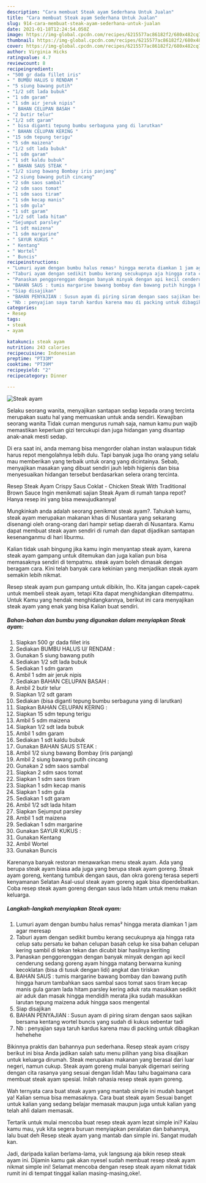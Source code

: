 ```yaml
---
description: "Cara membuat Steak ayam Sederhana Untuk Jualan"
title: "Cara membuat Steak ayam Sederhana Untuk Jualan"
slug: 914-cara-membuat-steak-ayam-sederhana-untuk-jualan
date: 2021-01-18T12:24:54.050Z
image: https://img-global.cpcdn.com/recipes/6215577ac86182f2/680x482cq70/steak-ayam-foto-resep-utama.jpg
thumbnail: https://img-global.cpcdn.com/recipes/6215577ac86182f2/680x482cq70/steak-ayam-foto-resep-utama.jpg
cover: https://img-global.cpcdn.com/recipes/6215577ac86182f2/680x482cq70/steak-ayam-foto-resep-utama.jpg
author: Virginia Hicks
ratingvalue: 4.7
reviewcount: 8
recipeingredient:
- "500 gr dada fillet iris"
- " BUMBU HALUS U RENDAM "
- "5 siung bawang putih"
- "1/2 sdt lada bubuk"
- "1 sdm garam"
- "1 sdm air jeruk nipis"
- " BAHAN CELUPAN BASAH "
- "2 butir telur"
- "1/2 sdt garam"
- " bisa diganti tepung bumbu serbaguna yang di larutkan"
- " BAHAN CELUPAN KERING "
- "15 sdm tepung terigu"
- "5 sdm maizena"
- "1/2 sdt lada bubuk"
- "1 sdm garam"
- "1 sdt kaldu bubuk"
- " BAHAN SAUS STEAK "
- "1/2 siung bawang Bombay iris panjang"
- "2 siung bawang putih cincang"
- "2 sdm saos sambal"
- "2 sdm saos tomat"
- "1 sdm saos tiram"
- "1 sdm kecap manis"
- "1 sdm gula"
- "1 sdt garam"
- "1/2 sdt lada hitam"
- "Sejumput parsley"
- "1 sdt maizena"
- "1 sdm margarine"
- " SAYUR KUKUS "
- " Kentang"
- " Wortel"
- " Buncis"
recipeinstructions:
- "Lumuri ayam dengan bumbu halus remas² hingga merata diamkan 1 jam agar meresap"
- "Taburi ayam dengan sedikit bumbu kerang secukupnya aja hingga rata celup satu persatu ke bahan celupan basah celup ke sisa bahan celupan kering sambil di tekan tekan dan dicubit biar hasilnya keriting"
- "Panaskan penggorenggan dengan banyak minyak dengan api kecil cenderung sedang goreng ayam hingga matang berwarna kuning kecoklatan (bisa di tusuk dengan lidi) angkat dan tiriskan"
- "BAHAN SAUS : tumis margarine bawang bombay dan bawang putih hingga harum tambahkan saos sambal saos tomat saos tiram kecap manis gula garam lada hitam parsley kering aduk rata masukkan sedikit air aduk dan masak hingga mendidih merata jika sudah masukkan larutan tepung maizena aduk hingga saos mengental"
- "Siap disajikan"
- "BAHAN PENYAJIAN : Susun ayam di piring siram dengan saos sajikan bersama kentang wortel buncis yang sudah di kukus sebentar tadi"
- "Nb : penyajian saya taruh kardus karena mau di packing untuk dibagikan hehehehe"
categories:
- Resep
tags:
- steak
- ayam

katakunci: steak ayam 
nutrition: 243 calories
recipecuisine: Indonesian
preptime: "PT33M"
cooktime: "PT39M"
recipeyield: "2"
recipecategory: Dinner

---
```



![Steak ayam](https://img-global.cpcdn.com/recipes/6215577ac86182f2/680x482cq70/steak-ayam-foto-resep-utama.jpg)

Selaku seorang wanita, menyajikan santapan sedap kepada orang tercinta merupakan suatu hal yang memuaskan untuk anda sendiri. Kewajiban seorang  wanita Tidak cuman mengurus rumah saja, namun kamu pun wajib memastikan keperluan gizi tercukupi dan juga hidangan yang disantap anak-anak mesti sedap.

Di era  saat ini, anda memang bisa mengorder olahan instan walaupun tidak harus repot mengolahnya lebih dulu. Tapi banyak juga lho orang yang selalu mau memberikan yang terbaik untuk orang yang dicintainya. Sebab, menyajikan masakan yang dibuat sendiri jauh lebih higienis dan bisa menyesuaikan hidangan tersebut berdasarkan selera orang tercinta. 

Resep Steak Ayam Crispy Saus Coklat - Chicken Steak With Traditional Brown Sauce Ingin menikmati sajian Steak Ayam di rumah tanpa repot? Hanya resep ini yang bisa mewujudkannya!

Mungkinkah anda adalah seorang penikmat steak ayam?. Tahukah kamu, steak ayam merupakan makanan khas di Nusantara yang sekarang disenangi oleh orang-orang dari hampir setiap daerah di Nusantara. Kamu dapat membuat steak ayam sendiri di rumah dan dapat dijadikan santapan kesenanganmu di hari liburmu.

Kalian tidak usah bingung jika kamu ingin menyantap steak ayam, karena steak ayam gampang untuk ditemukan dan juga kalian pun bisa memasaknya sendiri di tempatmu. steak ayam boleh dimasak dengan beragam cara. Kini telah banyak cara kekinian yang menjadikan steak ayam semakin lebih nikmat.

Resep steak ayam pun gampang untuk dibikin, lho. Kita jangan capek-capek untuk membeli steak ayam, tetapi Kita dapat menghidangkan ditempatmu. Untuk Kamu yang hendak menghidangkannya, berikut ini cara menyajikan steak ayam yang enak yang bisa Kalian buat sendiri.

<!--inarticleads1-->

##### Bahan-bahan dan bumbu yang digunakan dalam menyiapkan Steak ayam:

1. Siapkan 500 gr dada fillet iris
1. Sediakan  BUMBU HALUS U/ RENDAM :
1. Gunakan 5 siung bawang putih
1. Sediakan 1/2 sdt lada bubuk
1. Sediakan 1 sdm garam
1. Ambil 1 sdm air jeruk nipis
1. Sediakan  BAHAN CELUPAN BASAH :
1. Ambil 2 butir telur
1. Siapkan 1/2 sdt garam
1. Sediakan  (bisa diganti tepung bumbu serbaguna yang di larutkan)
1. Siapkan  BAHAN CELUPAN KERING :
1. Siapkan 15 sdm tepung terigu
1. Ambil 5 sdm maizena
1. Siapkan 1/2 sdt lada bubuk
1. Ambil 1 sdm garam
1. Sediakan 1 sdt kaldu bubuk
1. Gunakan  BAHAN SAUS STEAK :
1. Ambil 1/2 siung bawang Bombay (iris panjang)
1. Ambil 2 siung bawang putih cincang
1. Gunakan 2 sdm saos sambal
1. Siapkan 2 sdm saos tomat
1. Siapkan 1 sdm saos tiram
1. Siapkan 1 sdm kecap manis
1. Siapkan 1 sdm gula
1. Sediakan 1 sdt garam
1. Ambil 1/2 sdt lada hitam
1. Siapkan Sejumput parsley
1. Ambil 1 sdt maizena
1. Sediakan 1 sdm margarine
1. Gunakan  SAYUR KUKUS :
1. Gunakan  Kentang
1. Ambil  Wortel
1. Gunakan  Buncis


Karenanya banyak restoran menawarkan menu steak ayam. Ada yang berupa steak ayam biasa ada juga yang berupa steak ayam goreng. Steak ayam goreng, kentang tumbuk dengan saus, dan okra goreng terasa seperti kenyamanan Selatan Asal-usul steak ayam goreng agak bisa diperdebatkan. Coba resep steak ayam goreng dengan saus lada hitam untuk menu makan keluarga. 

<!--inarticleads2-->

##### Langkah-langkah menyiapkan Steak ayam:

1. Lumuri ayam dengan bumbu halus remas² hingga merata diamkan 1 jam agar meresap
1. Taburi ayam dengan sedikit bumbu kerang secukupnya aja hingga rata celup satu persatu ke bahan celupan basah celup ke sisa bahan celupan kering sambil di tekan tekan dan dicubit biar hasilnya keriting
1. Panaskan penggorenggan dengan banyak minyak dengan api kecil cenderung sedang goreng ayam hingga matang berwarna kuning kecoklatan (bisa di tusuk dengan lidi) angkat dan tiriskan
1. BAHAN SAUS : tumis margarine bawang bombay dan bawang putih hingga harum tambahkan saos sambal saos tomat saos tiram kecap manis gula garam lada hitam parsley kering aduk rata masukkan sedikit air aduk dan masak hingga mendidih merata jika sudah masukkan larutan tepung maizena aduk hingga saos mengental
1. Siap disajikan
1. BAHAN PENYAJIAN : Susun ayam di piring siram dengan saos sajikan bersama kentang wortel buncis yang sudah di kukus sebentar tadi
1. Nb : penyajian saya taruh kardus karena mau di packing untuk dibagikan hehehehe


Bikinnya praktis dan bahannya pun sederhana. Resep steak ayam crispy berikut ini bisa Anda jadikan salah satu menu pilihan yang bisa disajikan untuk keluarga dirumah. Steak merupakan makanan yang berasal dari luar negeri, namun cukup. Steak ayam goreng mulai banyak digemari seiring dengan cita rasanya yang sesuai dengan lidah Mau tahu bagaimana cara membuat steak ayam spesial. Inilah rahasia resep steak ayam goreng. 

Wah ternyata cara buat steak ayam yang mantab simple ini mudah banget ya! Kalian semua bisa memasaknya. Cara buat steak ayam Sesuai banget untuk kalian yang sedang belajar memasak maupun juga untuk kalian yang telah ahli dalam memasak.

Tertarik untuk mulai mencoba buat resep steak ayam lezat simple ini? Kalau kamu mau, yuk kita segera buruan menyiapkan peralatan dan bahannya, lalu buat deh Resep steak ayam yang mantab dan simple ini. Sangat mudah kan. 

Jadi, daripada kalian berlama-lama, yuk langsung aja bikin resep steak ayam ini. Dijamin kamu gak akan nyesel sudah membuat resep steak ayam nikmat simple ini! Selamat mencoba dengan resep steak ayam nikmat tidak rumit ini di tempat tinggal kalian masing-masing,oke!.

